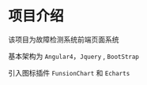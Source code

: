 # 项目介绍

该项目为故障检测系统前端页面系统

基本架构为 `Angular4`，`Jquery` ,  `BootStrap`

引入图标插件 `FunsionChart` 和 `Echarts`

